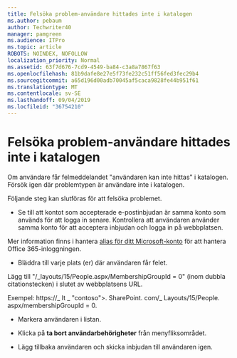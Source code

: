 ```yaml
---
title: Felsöka problem-användare hittades inte i katalogen
ms.author: pebaum
author: Techwriter40
manager: pamgreen
ms.audience: ITPro
ms.topic: article
ROBOTS: NOINDEX, NOFOLLOW
localization_priority: Normal
ms.assetid: 63f7d676-7cd9-4549-ba84-c3a8a7867f63
ms.openlocfilehash: 81b9dafe8e27e5f73fe232c51ff56fed3fec29b4
ms.sourcegitcommit: a65d196d00adb70045af5caca9828fe44b951f61
ms.translationtype: MT
ms.contentlocale: sv-SE
ms.lasthandoff: 09/04/2019
ms.locfileid: "36754210"
---
```

# <a name="troubleshoot-issue---user-not-found-in-directory"></a>Felsöka problem-användare hittades inte i katalogen

Om användare får felmeddelandet "användaren kan inte hittas" i katalogen. Försök igen där problemtypen är användare inte i katalogen.

Följande steg kan slutföras för att felsöka problemet.

- Se till att kontot som accepterade e-postinbjudan är samma konto som används för att logga in senare. Kontrollera att användaren använder samma konto för att acceptera inbjudan och logga in på webbplatsen. 

Mer information finns i hantera [alias för ditt Microsoft-konto</a> för att hantera Office 365-inloggningen](https://support.microsoft.com/help/12407/microsoft-account-how-to-manage-aliases). 

- Bläddra till varje plats (er) där användaren får felet. 

Lägg till "/_layouts/15/People.aspx/MembershipGroupId = 0" (inom dubbla citationstecken) i slutet av webbplatsens URL. 

Exempel: https://_ lt _ "contoso">. SharePoint. com/_ Layouts/15/People. aspx/membershipGroupId = 0.

- Markera användaren i listan.

- Klicka på **ta bort användarbehörigheter** från menyfliksområdet. 
-  Lägg tillbaka användaren och skicka inbjudan till användaren igen.

